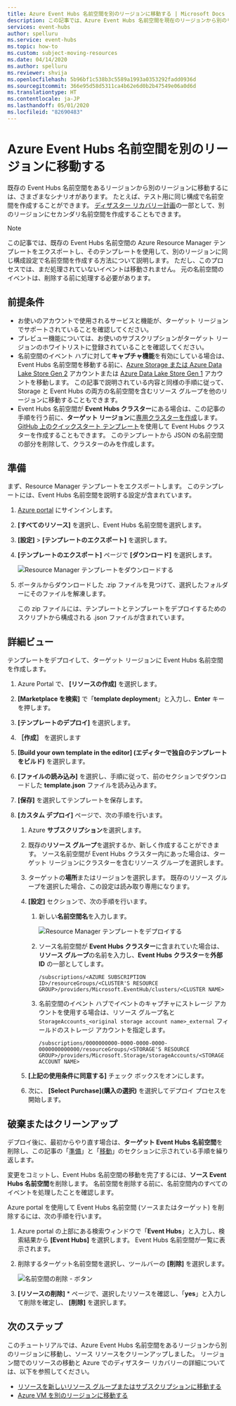 ```yaml
---
title: Azure Event Hubs 名前空間を別のリージョンに移動する | Microsoft Docs
description: この記事では、Azure Event Hubs 名前空間を現在のリージョンから別のリージョンに移動する方法について説明します。
services: event-hubs
author: spelluru
ms.service: event-hubs
ms.topic: how-to
ms.custom: subject-moving-resources
ms.date: 04/14/2020
ms.author: spelluru
ms.reviewer: shvija
ms.openlocfilehash: 5b96bf1c538b3c5589a1993a0353292fadd0936d
ms.sourcegitcommit: 366e95d58d5311ca4b62e6d0b2b47549e06a0d6d
ms.translationtype: HT
ms.contentlocale: ja-JP
ms.lasthandoff: 05/01/2020
ms.locfileid: "82690483"
---
```

# <a name="move-an-azure-event-hubs-namespace-to-another-region"></a>Azure Event Hubs 名前空間を別のリージョンに移動する
既存の Event Hubs 名前空間をあるリージョンから別のリージョンに移動するには、さまざまなシナリオがあります。 たとえば、テスト用に同じ構成で名前空間を作成することができます。 [ディザスター リカバリー計画](event-hubs-geo-dr.md#setup-and-failover-flow)の一部として、別のリージョンにセカンダリ名前空間を作成することもできます。

> [!NOTE]
> この記事では、既存の Event Hubs 名前空間の Azure Resource Manager テンプレートをエクスポートし、そのテンプレートを使用して、別のリージョンに同じ構成設定で名前空間を作成する方法について説明します。 ただし、このプロセスでは、まだ処理されていないイベントは移動されません。 元の名前空間のイベントは、削除する前に処理する必要があります。

## <a name="prerequisites"></a>前提条件

- お使いのアカウントで使用されるサービスと機能が、ターゲット リージョンでサポートされていることを確認してください。
- プレビュー機能については、お使いのサブスクリプションがターゲット リージョンのホワイトリストに登録されていることを確認してください。
- 名前空間のイベント ハブに対して**キャプチャ機能**を有効にしている場合は、Event Hubs 名前空間を移動する前に、[Azure Storage または Azure Data Lake Store Gen 2](../storage/common/storage-account-move.md) アカウントまたは [Azure Data Lake Store Gen 1](../data-lake-store/data-lake-store-migration-cross-region.md) アカウントを移動します。 この記事で説明されている内容と同様の手順に従って、Storage と Event Hubs の両方の名前空間を含むリソース グループを他のリージョンに移動することもできます。 
- Event Hubs 名前空間が **Event Hubs クラスター**にある場合は、この記事の手順を行う前に、**ターゲット リージョン**に[専用クラスターを作成](event-hubs-dedicated-cluster-create-portal.md)します。 [GitHub 上のクイックスタート テンプレート](https://github.com/Azure/azure-quickstart-templates/tree/master/201-eventhubs-create-cluster-namespace-eventhub/)を使用して Event Hubs クラスターを作成することもできます。 このテンプレートから JSON の名前空間の部分を削除して、クラスターのみを作成します。 

## <a name="prepare"></a>準備
まず、Resource Manager テンプレートをエクスポートします。 このテンプレートには、Event Hubs 名前空間を説明する設定が含まれています。

1. [Azure portal](https://portal.azure.com) にサインインします。

2. **[すべてのリソース]** を選択し、Event Hubs 名前空間を選択します。

3. **[設定]**  >  **[テンプレートのエクスポート]** を選択します。

4. **[テンプレートのエクスポート]** ページで **[ダウンロード]** を選択します。

    ![Resource Manager テンプレートをダウンロードする](./media/move-across-regions/download-template.png)

5. ポータルからダウンロードした .zip ファイルを見つけて、選択したフォルダーにそのファイルを解凍します。

   この zip ファイルには、テンプレートとテンプレートをデプロイするためのスクリプトから構成される .json ファイルが含まれています。


## <a name="move"></a>詳細ビュー

テンプレートをデプロイして、ターゲット リージョンに Event Hubs 名前空間を作成します。 


1. Azure Portal で、 **[リソースの作成]** を選択します。

2. **[Marketplace を検索]** で「**template deployment**」と入力し、**Enter** キーを押します。

3. **[テンプレートのデプロイ]** を選択します。

4. **［作成］** を選択します

5. **[Build your own template in the editor] \(エディターで独自のテンプレートをビルド\)** を選択します。

6. **[ファイルの読み込み]** を選択し、手順に従って、前のセクションでダウンロードした **template.json** ファイルを読み込みます。

7. **[保存]** を選択してテンプレートを保存します。 

8. **[カスタム デプロイ]** ページで、次の手順を行います。 

    1. Azure **サブスクリプション**を選択します。 

    2. 既存の**リソース グループ**を選択するか、新しく作成することができます。 ソース名前空間が Event Hubs クラスター内にあった場合は、ターゲット リージョンにクラスターを含むリソース グループを選択します。 

    3. ターゲットの**場所**またはリージョンを選択します。 既存のリソース グループを選択した場合、この設定は読み取り専用になります。 

    4. **[設定]** セクションで、次の手順を行います。
    
        1. 新しい**名前空間名**を入力します。 

            ![Resource Manager テンプレートをデプロイする](./media/move-across-regions/deploy-template.png)

        2. ソース名前空間が **Event Hubs クラスター**に含まれていた場合は、**リソース グループ**の名前を入力し、**Event Hubs クラスター**を**外部 ID** の一部としてします。 

              ```
              /subscriptions/<AZURE SUBSCRIPTION ID>/resourceGroups/<CLUSTER'S RESOURCE GROUP>/providers/Microsoft.EventHub/clusters/<CLUSTER NAME>
              ```   
        3. 名前空間のイベント ハブでイベントのキャプチャにストレージ アカウントを使用する場合は、リソース グループ名と `StorageAccounts_<original storage account name>_external` フィールドのストレージ アカウントを指定します。 
            
            ```
            /subscriptions/0000000000-0000-0000-0000-0000000000000/resourceGroups/<STORAGE'S RESOURCE GROUP>/providers/Microsoft.Storage/storageAccounts/<STORAGE ACCOUNT NAME>
            ```    
    5. **[上記の使用条件に同意する]** チェック ボックスをオンにします。 
    
    6. 次に、 **[Select Purchase]\(購入の選択\)** を選択してデプロイ プロセスを開始します。 

## <a name="discard-or-clean-up"></a>破棄またはクリーンアップ
デプロイ後に、最初からやり直す場合は、**ターゲット Event Hubs 名前空間**を削除し、この記事の「[準備](#prepare)」と「[移動](#move)」のセクションに示されている手順を繰り返します。

変更をコミットし、Event Hubs 名前空間の移動を完了するには、**ソース Event Hubs 名前空間**を削除します。 名前空間を削除する前に、名前空間内のすべてのイベントを処理したことを確認します。 

Azure portal を使用して Event Hubs 名前空間 (ソースまたはターゲット) を削除するには、次の手順を行います。

1. Azure portal の上部にある検索ウィンドウで「**Event Hubs**」と入力し、検索結果から **[Event Hubs]** を選択します。 Event Hubs 名前空間が一覧に表示されます。

2. 削除するターゲット名前空間を選択し、ツールバーの **[削除]** を選択します。 

    ![名前空間の削除 - ボタン](./media/move-across-regions/delete-namespace-button.png)

3. **[リソースの削除]** * ページで、選択したリソースを確認し、「**yes**」と入力して削除を確定し、 **[削除]** を選択します。 

## <a name="next-steps"></a>次のステップ

このチュートリアルでは、Azure Event Hubs 名前空間をあるリージョンから別のリージョンに移動し、ソース リソースをクリーンアップしました。  リージョン間でのリソースの移動と Azure でのディザスター リカバリーの詳細については、以下を参照してください。


- [リソースを新しいリソース グループまたはサブスクリプションに移動する](https://docs.microsoft.com/azure/azure-resource-manager/resource-group-move-resources)
- [Azure VM を別のリージョンに移動する](https://docs.microsoft.com/azure/site-recovery/azure-to-azure-tutorial-migrate)
